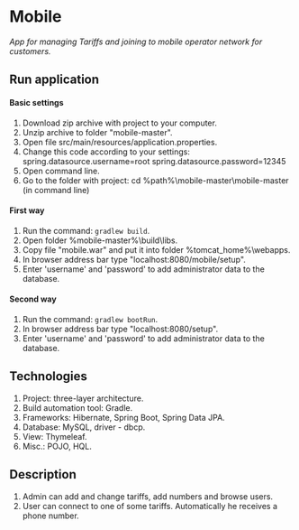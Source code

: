 # Mobile

*App for managing Tariffs and joining to mobile operator network for customers.*

## Run application
#### Basic settings
1. Download zip archive with project to your computer.
2. Unzip archive to folder "mobile-master".
3. Open file src/main/resources/application.properties.
4. Change this code according to your settings:
    spring.datasource.username=root
    spring.datasource.password=12345
5. Open command line.
6. Go to the folder with project: cd %path%\mobile-master\mobile-master (in command line)
#### First way
1. Run the command: `gradlew build`.
2. Open folder %mobile-master%\build\libs.
3. Copy file "mobile.war" and put it into folder %tomcat_home%\webapps.
4. In browser address bar type "localhost:8080/mobile/setup".
5. Enter 'username' and 'password' to add administrator data to the database.
#### Second way
1. Run the command: `gradlew bootRun`.
2. In browser address bar type "localhost:8080/setup".
3. Enter 'username' and 'password' to add administrator data to the database.

## Technologies
1. Project: three-layer architecture.
2. Build automation tool: Gradle.
3. Frameworks: Hibernate, Spring Boot, Spring Data JPA.
4. Database: MySQL, driver - dbcp.
5. View: Thymeleaf.
6. Misc.: POJO, HQL.

## Description
1. Admin can add and change tariffs, add numbers and browse users.
2. User can connect to one of some tariffs. Automatically he receives a phone number.